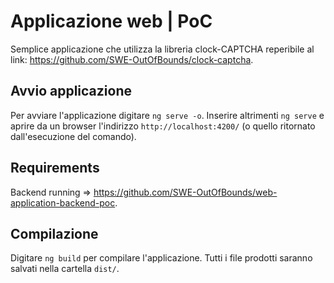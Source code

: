# Applicazione web | PoC
Semplice applicazione che utilizza la libreria clock-CAPTCHA reperibile al link: https://github.com/SWE-OutOfBounds/clock-captcha.

## Avvio applicazione

Per avviare l'applicazione digitare `ng serve -o`. Inserire altrimenti `ng serve` e aprire da un browser l'indirizzo `http://localhost:4200/` (o quello ritornato dall'esecuzione del comando).

## Requirements

Backend running => https://github.com/SWE-OutOfBounds/web-application-backend-poc.

## Compilazione

Digitare `ng build` per compilare l'applicazione. Tutti i file prodotti saranno salvati nella cartella `dist/`.
